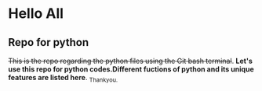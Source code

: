 # Hello All
## Repo for python
~~This is the repo regarding the python files using the Git bash terminal~~.
**Let's use this repo for python codes.Different fuctions of python and its unique features are listed here**.
<sub>Thankyou.</sub>
